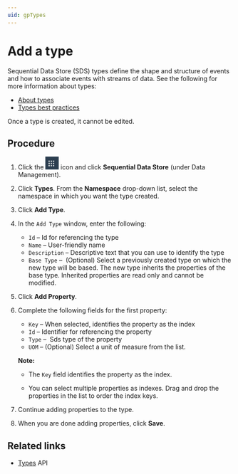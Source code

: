 ```yaml
---
uid: gpTypes
---
```


# Add a type

Sequential Data Store (SDS) types define the shape and structure of events and how to associate events with streams of data. See the following for more information about types:

- [About types](xref:ccTypes)
- [Types best practices](xref:bpTypes)

Once a type is created, it cannot be edited. 

## Procedure

1. Click the ![Menu icon](../images/menu-icon.png) icon and click **Sequential Data Store** (under Data Management).

1. Click **Types**. From the **Namespace** drop-down list, select the namespace in which you want the type created.

1. Click **Add Type**.

1. In the `Add Type` window, enter the following:

   - `Id` &ndash; Id for referencing the type
   - `Name` &ndash; User-friendly name
   - `Description` &ndash; Descriptive text that you can use to identify the type
   - `Base Type` &ndash;  (Optional) Select a previously created type on which the new type will be based. The new type inherits the properties of the base type. Inherited properties are read only and cannot be modified.

1. Click **Add Property**.

1. Complete the following fields for the first property:
   - `Key` &ndash;  When selected, identifies the property as the index 
   - `Id` &ndash; Identifier for referencing the property
   - `Type` &ndash;  Sds type of the property
   - `UOM` &ndash; (Optional) Select a unit of measure from the list. 
   
   **Note:**
   
   - The `Key` field identifies the property as the index.
   
   - You can select multiple properties as indexes. Drag and drop the properties in the list to order the index keys.
   
1. Continue adding properties to the type.

1. When you are done adding properties, click **Save**.

## Related links

- [Types](xref:sdsTypes) API